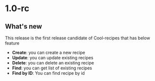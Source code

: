 # 1.0-rc

## What's new
This release is the first release candidate of Cool-recipes that has below feature

- **Create**: you can create a new recipe
- **Update**: you can update existing recipes
- **Delete**: you can delete an existing recipe
- **Find**: you can get list of existing recipes
- **Find by ID**: You can find recipe by id


